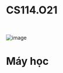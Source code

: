 # CS114.O21
<br>

![image](https://github.com/nhanhuynh123/CS114.O21/assets/91048745/3dd59af1-1628-414f-9939-d96fa246d6d1)

<h1>Máy học</h1>
